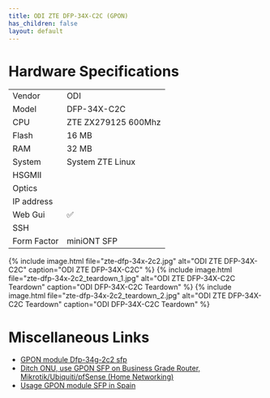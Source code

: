 ```yaml
---
title: ODI ZTE DFP-34X-C2C (GPON)
has_children: false
layout: default
---
```


# Hardware Specifications

|             |                     |
| ----------- | ------------------- |
| Vendor      | ODI                 |
| Model       | DFP-34X-C2C         |
| CPU         | ZTE ZX279125 600Mhz |
| Flash       | 16 MB               |
| RAM         | 32 MB               |
| System      | System ZTE Linux    |
| HSGMII      |                     |
| Optics      |                     |
| IP address  |                     |
| Web Gui     | ✅                  |
| SSH         |                     |
| Form Factor | miniONT SFP         |


{% include image.html file="zte-dfp-34x-2c2.jpg" alt="ODI ZTE DFP-34X-C2C" caption="ODI ZTE DFP-34X-C2C" %}
{% include image.html file="zte-dfp-34x-2c2_teardown_1.jpg" alt="ODI ZTE DFP-34X-C2C Teardown" caption="ODI DFP-34X-C2C Teardown" %}
{% include image.html file="zte-dfp-34x-2c2_teardown_2.jpg" alt="ODI ZTE DFP-34X-C2C Teardown" caption="ODI DFP-34X-C2C Teardown" %}


# Miscellaneous Links

- [GPON module Dfp-34g-2c2 sfp](https://forum.openwrt.org/t/gpon-module-dfp-34g-2c2-sfp/51641)
- [Ditch ONU, use GPON SFP on Business Grade Router, Mikrotik/Ubiquiti/pfSense (Home Networking)](https://forum.lowyat.net/topic/4925452)
- [Usage GPON module SFP in Spain](https://forum.mikrotik.com/viewtopic.php?t=116364&start=300)
